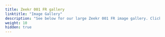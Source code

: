 ```yaml
---
title: Zeekr 001 FR gallery
linktitle: "Image Gallery"
description: "See below for our large Zeekr 001 FR image gallery. Click pictures for high-resolution versions."
weight: 10
hidden: true
---
```

<!-- markdownlint-disable MD033 -->
<object type="image/svg+xml" data="../modelnavigation.svg"></object>
<div class="pswp-gallery pswp-grid-container" id ="my-gallery">
<div class="pswp-grid-item">
<a href="https://media.evkx.net/multimedia/models/zeekr/001/001_fr/exterior_1.jpeg"
data-pswp-src="https://media.evkx.net/multimedia/models/zeekr/001/001_fr/exterior_1.jpeg"
data-pswp-width="1280"
data-pswp-height="853" 
target="_blank">
<img src="https://media.evkx.net/multimedia/models/zeekr/001/001_fr/exterior_1_xst.jpeg" alt="Zeekr 001 FR" width="200px" height="0px" />
</a>
</div>
<div class="pswp-grid-item">
<a href="https://media.evkx.net/multimedia/models/zeekr/001/001_fr/exterior_2.jpeg"
data-pswp-src="https://media.evkx.net/multimedia/models/zeekr/001/001_fr/exterior_2.jpeg"
data-pswp-width="3000"
data-pswp-height="1999" 
target="_blank">
<img src="https://media.evkx.net/multimedia/models/zeekr/001/001_fr/exterior_2_xst.jpeg" alt="Zeekr 001 FR" width="200px" height="0px" />
</a>
</div>
<div class="pswp-grid-item">
<a href="https://media.evkx.net/multimedia/models/zeekr/001/001_fr/exterior_3.jpeg"
data-pswp-src="https://media.evkx.net/multimedia/models/zeekr/001/001_fr/exterior_3.jpeg"
data-pswp-width="2277"
data-pswp-height="1281" 
target="_blank">
<img src="https://media.evkx.net/multimedia/models/zeekr/001/001_fr/exterior_3_xst.jpeg" alt="Zeekr 001 FR" width="200px" height="0px" />
</a>
</div>
<div class="pswp-grid-item">
<a href="https://media.evkx.net/multimedia/models/zeekr/001/001_fr/exterior_4.jpeg"
data-pswp-src="https://media.evkx.net/multimedia/models/zeekr/001/001_fr/exterior_4.jpeg"
data-pswp-width="2882"
data-pswp-height="1921" 
target="_blank">
<img src="https://media.evkx.net/multimedia/models/zeekr/001/001_fr/exterior_4_xst.jpeg" alt="Zeekr 001 FR" width="200px" height="0px" />
</a>
</div>
<div class="pswp-grid-item">
<a href="https://media.evkx.net/multimedia/models/zeekr/001/001_fr/exterior_5.jpeg"
data-pswp-src="https://media.evkx.net/multimedia/models/zeekr/001/001_fr/exterior_5.jpeg"
data-pswp-width="3000"
data-pswp-height="1999" 
target="_blank">
<img src="https://media.evkx.net/multimedia/models/zeekr/001/001_fr/exterior_5_xst.jpeg" alt="Zeekr 001 FR" width="200px" height="0px" />
</a>
</div>
<div class="pswp-grid-item">
<a href="https://media.evkx.net/multimedia/models/zeekr/001/001_fr/main_1.jpeg"
data-pswp-src="https://media.evkx.net/multimedia/models/zeekr/001/001_fr/main_1.jpeg"
data-pswp-width="1280"
data-pswp-height="853" 
target="_blank">
<img src="https://media.evkx.net/multimedia/models/zeekr/001/001_fr/main_1_xst.jpeg" alt="Zeekr 001 FR" width="200px" height="0px" />
</a>
</div>
</div>
<script type="module">
  import PhotoSwipeLightbox from '/js/photoswipe-lightbox.esm.js';
    const lightbox = new PhotoSwipeLightbox({
       gallery: '#my-gallery',
        children: 'a',
        pswpModule: () => import('/js/photoswipe.esm.js')
    });
lightbox.init();
</script>
